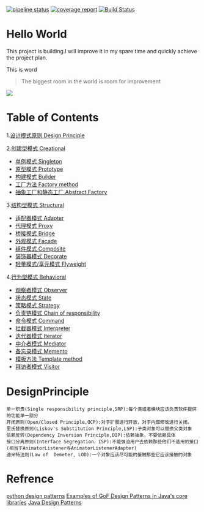 [![pipeline status](https://gitlab.com/hawks.jamesf/designpatterns/badges/master/pipeline.svg)](https://gitlab.com/hawks.jamesf/designpatterns/commits/master)
[![coverage report](https://gitlab.com/hawks.jamesf/designpatterns/badges/master/coverage.svg)](https://gitlab.com/hawks.jamesf/designpatterns/commits/master)
[![Build Status](https://travis-ci.com/HawksJamesf/DesignPatterns.svg?branch=master)](https://travis-ci.com/HawksJamesf/DesignPatterns)

Hello World
===
This project is building.I will improve it in my spare time and quickly achieve the project plan.

This is word
>The biggest room in the world is room for improvement

![](/art/WX20180802-234453@2x.png)

# Table of Contents
1.[设计模式原则 Design Principle](#DesignPrinciple)

2.[创建型模式 Creational](/src/main/java/creational/README.md)
- [单例模式 Singleton](/src/main/java/creational/README.md#Singleton)
- [原型模式 Prototype](/src/main/java/creational/README.md#Prototype)
- [构建模式 Builder](/src/main/java/creational/README.md#Builder)
- [工厂方法 Factory method](/src/main/java/creational/README.md#FactoryMethod)
- [抽象工厂和静态工厂 Abstract Factory](/src/main/java/creational/README.md#AbstractFactory)

3.[结构型模式 Structural](/src/main/java/structural/README.md)

- [适配器模式 Adapter](/src/main/java/structural/README.md#Adapter)
- [代理模式 Proxy](/src/main/java/structural/README.md#Proxy)
- [桥接模式 Bridge](/src/main/java/structural/README.md#Bridge)
- [外观模式 Facade](/src/main/java/structural/README.md#Facade)
- [组件模式 Composite](/src/main/java/structural/README.md#Composite)
- [装饰器模式 Decorate](/src/main/java/structural/README.md#Decorate)
- [轻量模式/享元模式 Flyweight](/src/main/java/structural/README.md#Flyweight)

4.[行为型模式 Behavioral](/src/main/java/behavioral/README.md)

- [观察者模式 Observer](/src/main/java/behavioral/README.md#Observer)
- [状态模式 State](/src/main/java/behavioral/README.md#State)
- [策略模式 Strategy](/src/main/java/behavioral/README.md#Strategy)
- [负责链模式 Chain of responsibility](/src/main/java/behavioral/README.md#ChainOfResponsibility)
- [命令模式 Command](/src/main/java/behavioral/README.md#Command)
- [拦截器模式 Interpreter](/src/main/java/behavioral/README.md#Interpreter)
- [迭代器模式 Iterator](/src/main/java/behavioral/README.md#Iterator)
- [中介者模式 Mediator](/src/main/java/behavioral/README.md#Mediator)
- [备忘录模式 Memento](/src/main/java/behavioral/README.md#Memento)
- [模板方法 Template method](/src/main/java/behavioral/README.md#TemplateMethod)
- [拜访者模式 Visitor](/src/main/java/behavioral/README.md#Visitor)

DesignPrinciple
===============

    单一职责(Single responsibility principle,SRP):每个类或者模块应该负责软件提供的功能单一部分
    开闭原则(Open/Closed Principle,OCP):对于扩展进行开放，对于内部修改进行关闭。
    里氏替换原则(Liskov's Substitution Principle,LSP):子类对象可以替换父类对象
    依赖反转(Dependency Inversion Principle,DIP):依赖抽象，不要依赖具体
    接口分离原则(Interface Segregation，ISP):不能强迫用户去依赖那些他们不适用的接口(相当于AnimatorListener与AnimatorListenerAdapter)
    迪米特法则(Law of  Demeter, LOD):一个对象应该尽可能的接触那些它应该接触的对象

# Refrence
[python design patterns](https://refactoringguru.cn/design-patterns/python)
[Examples of GoF Design Patterns in Java's core libraries](https://stackoverflow.com/questions/1673841/examples-of-gof-design-patterns-in-javas-core-libraries)
[Java Design Patterns](http://java-design-patterns.com/patterns/)



























